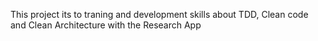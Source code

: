 This project its to traning and development skills about TDD, Clean code and Clean Architecture with the Research App
